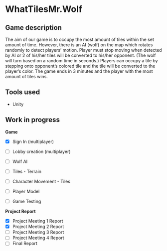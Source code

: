 # WhatTilesMr.Wolf
## Game description 
The aim of our game is to occupy the most amount of tiles within the set amount of time. However, there is an AI (wolf) on the map which rotates randomly to detect players’ motion. Player must stop moving when detected by AI or 2 of his/her tiles will be converted to his/her opponent. (The wolf will turn based on a random time in seconds.) Players can occupy a tile by stepping onto opponent’s colored tile and the tile will be converted to the player’s color. The game ends in 3 minutes and the player with the most amount of tiles wins. 

## Tools used 
- Unity

## Work in progress
**Game**<br />
- [x] Sign In (multiplayer) <br />
- [ ] Lobby creation (multiplayer)<br />
- [ ] Wolf AI <br />
- [ ] Tiles - Terrain <br />
- [ ] Character Movement - Tiles<br />
- [ ] Player Model <br />
- [ ] Game Testing <br />


**Project Report**<br />
- [x] Project Meeting 1 Report <br />
- [x] Project Meeting 2 Report <br />
- [ ]  Project Meeting 3 Report <br />
- [ ] Project Meeting 4 Report <br />
- [ ] Final Report <br />
